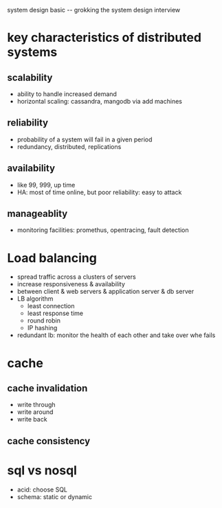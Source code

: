 system design basic -- grokking the system design interview

# key characteristics of distributed systems
## scalability
- ability to handle increased demand
- horizontal scaling: cassandra, mangodb via add machines

## reliability
- probability of a system will fail in a given period
- redundancy, distributed, replications

## availability
- like 99, 999, up time
- HA: most of time online, but poor reliability: easy to attack

## manageablity
- monitoring facilities: promethus, opentracing, fault detection

# Load balancing
- spread traffic across a clusters of servers
- increase responsiveness & availability
- between client & web servers & application server & db server
- LB algorithm
  - least connection
  - least response time
  - round robin
  - IP hashing
- redundant lb: monitor the health of each other and take over whe fails

# cache
## cache invalidation
- write through
- write around
- write back
## cache consistency

# sql vs nosql
- acid: choose SQL
- schema: static or dynamic
